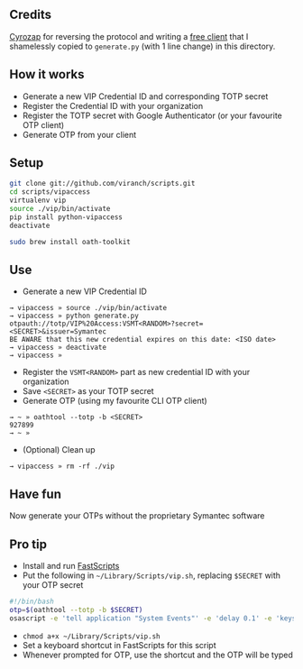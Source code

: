 ## Credits

[Cyrozap](https://www.cyrozap.com/2014/09/29/reversing-the-symantec-vip-access-provisioning-protocol/) for reversing the protocol and writing a [free client](https://github.com/cyrozap/python-vipaccess) that I shamelessly copied to `generate.py` (with 1 line change) in this directory.

## How it works

* Generate a new VIP Credential ID and corresponding TOTP secret
* Register the Credential ID with your organization
* Register the TOTP secret with Google Authenticator (or your favourite OTP client)
* Generate OTP from your client

## Setup

```bash
git clone git://github.com/viranch/scripts.git
cd scripts/vipaccess
virtualenv vip
source ./vip/bin/activate
pip install python-vipaccess
deactivate

sudo brew install oath-toolkit
```

## Use

* Generate a new VIP Credential ID
```
→ vipaccess » source ./vip/bin/activate
→ vipaccess » python generate.py
otpauth://totp/VIP%20Access:VSMT<RANDOM>?secret=<SECRET>&issuer=Symantec
BE AWARE that this new credential expires on this date: <ISO date>
→ vipaccess » deactivate
→ vipaccess »
```

* Register the `VSMT<RANDOM>` part as new credential ID with your organization
* Save `<SECRET>` as your TOTP secret
* Generate OTP (using my favourite CLI OTP client)
```
→ ~ » oathtool --totp -b <SECRET>
927899
→ ~ »
```

* (Optional) Clean up
```
→ vipaccess » rm -rf ./vip
```

## Have fun

Now generate your OTPs without the proprietary Symantec software

## Pro tip

* Install and run [FastScripts](https://red-sweater.com/fastscripts/)
* Put the following in `~/Library/Scripts/vip.sh`, replacing `$SECRET` with your OTP secret
```bash
#!/bin/bash
otp=$(oathtool --totp -b $SECRET)
osascript -e 'tell application "System Events"' -e 'delay 0.1' -e 'keystroke "'$otp'"' -e 'end tell' &
```
* `chmod a+x ~/Library/Scripts/vip.sh`
* Set a keyboard shortcut in FastScripts for this script
* Whenever prompted for OTP, use the shortcut and the OTP will be typed
